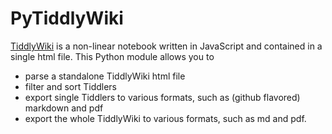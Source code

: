 # PyTiddlyWiki

[TiddlyWiki](https://github.com/Jermolene/TiddlyWiki5) is a non-linear notebook written in JavaScript and contained in a single html file.
This Python module allows you to

* parse a standalone TiddlyWiki html file
* filter and sort Tiddlers
* export single Tiddlers to various formats, such as (github flavored) markdown and pdf 
* export the whole TiddlyWiki to various formats, such as md and pdf.
